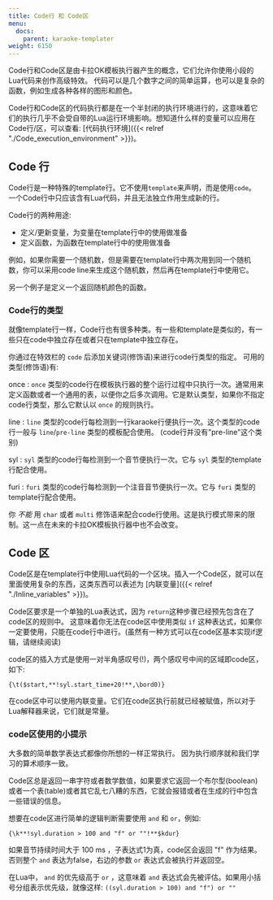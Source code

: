 ```yaml
---
title: Code行 和 Code区
menu:
  docs:
    parent: karaoke-templater
weight: 6150
---
```


Code行和Code区是由卡拉OK模板执行器产生的概念，它们允许你使用小段的Lua代码来创作高级特效。
代码可以是几个数字之间的简单运算，也可以是复杂的函数，例如生成各种各样的图形和颜色。

Code行和Code区的代码执行都是在一个半封闭的执行环境进行的，这意味着它们的执行几乎不会受自带的Lua运行环境影响。想知道什么样的变量可以应用在Code行/区，可以查看:
\[代码执行环境\]({{\< relref "./Code_execution_environment" >}})。

## Code 行

Code行是一种特殊的template行。它不使用`template`来声明，而是使用`code`。
一个Code行中只应该含有Lua代码，并且无法独立作用生成新的行。

Code行的两种用途:

- 定义/更新变量，为变量在template行中的使用做准备
- 定义函数，为函数在template行中的使用做准备

例如，如果你需要一个随机数，但是需要在template行中两次用到同一个随机数，你可以采用code
line来生成这个随机数，然后再在template行中使用它。

另一个例子是定义一个返回随机颜色的函数。

### Code行的类型

就像template行一样，Code行也有很多种类。有一些和template是类似的，有一些只在code中独立存在或者只在template中独立存在。

你通过在特效栏的 `code` 后添加关键词(修饰语)来进行code行类型的指定。
可用的类型(修饰语)有:

once
: `once`
  类型的code行在模板执行器的整个运行过程中只执行一次。通常用来定义函数或者一个通用的表，以便你之后多次调用。它是默认类型，如果你不指定code行类型，那么它默认以
  `once` 的规则执行。

line
: `line`
  类型的code行每检测到一行karaoke行便执行一次。这个类型的code行一般与
  `line`/`pre-line` 类型的模板配合使用。
  (code行并没有"pre-line"这个类别)

syl
: `syl` 类型的code行每检测到一个音节便执行一次。它与 `syl`
  类型的template行配合使用。

furi
: `furi` 类型的code行每检测到一个注音音节便执行一次。它与 `furi`
  类型的template行配合使用。

你 *不能* 用 `char` 或者 `multi`
修饰语来配合code行使用。这是执行模式带来的限制。这一点在未来的卡拉OK模板执行器中也不会改变。

## Code 区

Code区是在template行中使用Lua代码的一个区块。插入一个Code区，就可以在里面使用复杂的东西，这类东西可以表述为
\[内联变量\]({{\< relref "./Inline_variables" >}})。

Code区要求是一个单独的Lua表达式，因为
`return`这种步骤已经预先包含在了code区的规则中。
这意味着你无法在code区中使用类似 `if`
这种表达式，如果你一定要使用，只能在code行中进行。(虽然有一种方式可以在code区基本实现if逻辑，请继续阅读)

code区的插入方式是使用一对半角感叹号(!)，两个感叹号中间的区域即code区，如下:

```plaintext
{\t($start,**!syl.start_time+20!**,\bord0)}
```

在code区中可以使用内联变量。它们在code区执行前就已经被赋值，所以对于Lua解释器来说，它们就是常量。

### code区使用的小提示

大多数的简单数学表达式都像你所想的一样正常执行。
因为执行顺序就和我们学习的算术顺序一致。

Code区总是返回一串字符或者数学数值，如果要求它返回一个布尔型(boolean)或者一个表(table)或者其它乱七八糟的东西，它就会报错或者在生成的行中包含一些错误的信息。

想要在code区进行简单的逻辑判断需要使用 `and` 和 `or`，例如:

```plaintext
{\k**!syl.duration > 100 and "f" or ""!**$kdur}
```

如果音节持续时间大于 100 ms ，子表达式1为真，code区会返回 "f"
作为结果。否则整个 `and` 表达为false，右边的参数 `or`
表达式会被执行并返回空。

在Lua中， `and` 的优先级高于 `or` ，这意味着 `and`
表达式会先被评估。如果用小括号分组表示优先级，就像这样:
`((syl.duration > 100) and "f") or ""`
